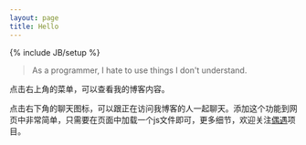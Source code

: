 ```yaml
---
layout: page
title: Hello
---
```

{% include JB/setup %}

> 
>
> As a programmer, I hate to use things I don't understand.
> 
>
>
>
>

点击右上角的菜单，可以查看我的博客内容。

> 
  
点击右下角的聊天图标，可以跟正在访问我博客的人一起聊天。添加这个功能到网页中非常简单，只需要在页面中加载一个js文件即可，更多细节，欢迎关注[偶遇](http://xpro.im/)项目。
